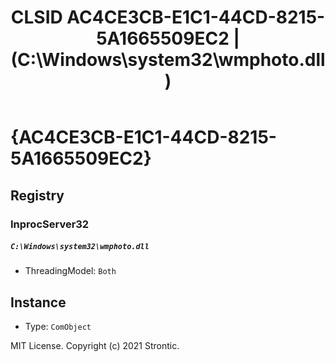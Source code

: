 ﻿---
title: "CLSID AC4CE3CB-E1C1-44CD-8215-5A1665509EC2 | (C:\\Windows\\system32\\wmphoto.dll)"
excerpt: What is COM-Object CLSID AC4CE3CB-E1C1-44CD-8215-5A1665509EC2?
---

# {AC4CE3CB-E1C1-44CD-8215-5A1665509EC2}


## Registry


### InprocServer32

##### `C:\Windows\system32\wmphoto.dll`
* ThreadingModel: `Both`

## Instance

* Type: `ComObject`

MIT License. Copyright (c) 2021 Strontic.


